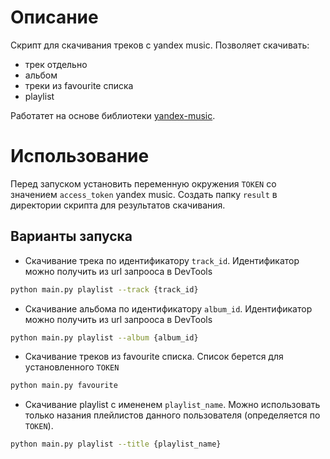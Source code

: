 
# Описание

Скрипт для скачивания треков с yandex music.
Позволяет скачивать:

* трек отдельно
* альбом
* треки из favourite списка
* playlist

Работатет на основе библиотеки [yandex-music](https://yandex-music.readthedocs.io/en/main/).

# Использование

Перед запуском установить переменную окружения `TOKEN` со значением `access_token` yandex music.
Создать папку `result` в директории скрипта для результатов скачивания.

## Варианты запуска

* Скачивание трека по идентификатору `track_id`. Идентификатор можно получить из url запрооса в DevTools

``` bash
python main.py playlist --track {track_id}

```

* Скачивание альбома по идентификатору `album_id`. Идентификатор можно получить из url запрооса в DevTools

``` bash
python main.py playlist --album {album_id}

```

* Скачивание треков из favourite списка. Список берется для установленного `TOKEN`

``` bash
python main.py favourite

```

* Скачивание playlist с имененем `playlist_name`. Можно использовать только назания плейлистов данного пользователя (определяется по `TOKEN`).

``` bash
python main.py playlist --title {playlist_name}

```
